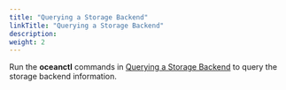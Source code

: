 ```yaml
---
title: "Querying a Storage Backend"
linkTitle: "Querying a Storage Backend"
description: 
weight: 2
---
```


Run the  **oceanctl**  commands in  [Querying a Storage Backend](/docs/storage-backend-management/description-of-oceanctl-commands#section1746114212110)  to query the storage backend information.

